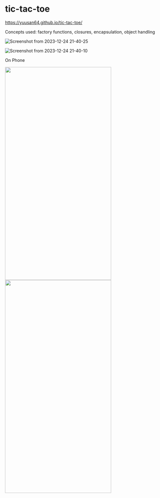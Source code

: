 # tic-tac-toe
https://yuusan64.github.io/tic-tac-toe/

Concepts used: factory functions, closures, encapsulation, object handling

   ![Screenshot from 2023-12-24 21-40-25](https://github.com/yuusan64/tic-tac-toe/assets/42761151/09f33a63-9f9a-4140-8d76-287e4900717d)

![Screenshot from 2023-12-24 21-40-10](https://github.com/yuusan64/tic-tac-toe/assets/42761151/e7eb3a1f-3f26-428a-a150-94c4d2c9b5d3)

On Phone

<img src="https://github.com/yuusan64/tic-tac-toe/assets/42761151/c8d8fbdb-929b-4419-9e70-aa7b1b86d34d" padding-left="20" width="350" height="700">

<img src="https://github.com/yuusan64/tic-tac-toe/assets/42761151/d8ef47de-a7b9-49c6-a3bb-8b5f4fcb0261" padding-left="20" width="350" height="700">



